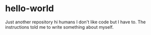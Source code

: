 # hello-world
Just another repository
hi humans
I don't like code but I have to.
The instructions told me to write something about myself.
